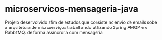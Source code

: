 # microservicos-mensageria-java
Projeto desenvolvido afim de estudos que consiste no envio de emails sobe a arquitetura de microserviços trabalhando utilizando Spring AMQP e o RabbitMQ. de forma assíncrona com mensageria 
